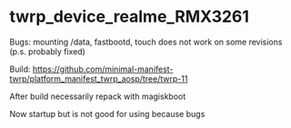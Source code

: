 # twrp_device_realme_RMX3261

Bugs: mounting /data, fastbootd, touch does not work on some revisions (p.s. probably fixed)

Build: https://github.com/minimal-manifest-twrp/platform_manifest_twrp_aosp/tree/twrp-11

After build necessarily repack with magiskboot

Now startup but is not good for using because bugs
